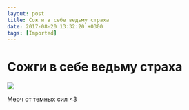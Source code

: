 ```yaml
---
layout: post
title: Сожги в себе ведьму страха
date: 2017-08-20 13:32:20 +0300
tags: [Imported]
---
```

# Сожги в себе ведьму страха

![](http://media.tumblr.com/tumblr_lgx5wl9vKC1qfp23s.png)

Мерч от темных сил <3